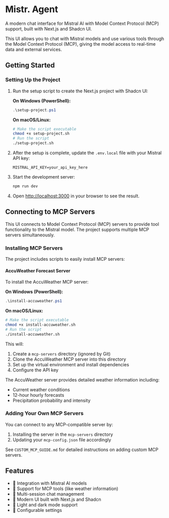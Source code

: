 # Mistr. Agent

A modern chat interface for Mistral AI with Model Context Protocol (MCP) support, built with Next.js and Shadcn UI.

This UI allows you to chat with Mistral models and use various tools through the Model Context Protocol (MCP), giving the model access to real-time data and external services.

## Getting Started

### Setting Up the Project

1. Run the setup script to create the Next.js project with Shadcn UI:

   **On Windows (PowerShell):**
   ```powershell
   .\setup-project.ps1
   ```

   **On macOS/Linux:**
   ```bash
   # Make the script executable
   chmod +x setup-project.sh
   # Run the script
   ./setup-project.sh
   ```

2. After the setup is complete, update the `.env.local` file with your Mistral API key:
   ```
   MISTRAL_API_KEY=your_api_key_here
   ```

3. Start the development server:
   ```bash
   npm run dev
   ```

4. Open [http://localhost:3000](http://localhost:3000) in your browser to see the result.

## Connecting to MCP Servers

This UI connects to Model Context Protocol (MCP) servers to provide tool functionality to the Mistral model. The project supports multiple MCP servers simultaneously.

### Installing MCP Servers

The project includes scripts to easily install MCP servers:

#### AccuWeather Forecast Server
To install the AccuWeather MCP server:

**On Windows (PowerShell):**
```powershell
.\install-accuweather.ps1
```

**On macOS/Linux:**
```bash
# Make the script executable
chmod +x install-accuweather.sh
# Run the script
./install-accuweather.sh
```

This will:
1. Create a `mcp-servers` directory (ignored by Git)
2. Clone the AccuWeather MCP server into this directory
3. Set up the virtual environment and install dependencies
4. Configure the API key

The AccuWeather server provides detailed weather information including:
- Current weather conditions
- 12-hour hourly forecasts
- Precipitation probability and intensity

### Adding Your Own MCP Servers

You can connect to any MCP-compatible server by:
1. Installing the server in the `mcp-servers` directory
2. Updating your `mcp-config.json` file accordingly

See `CUSTOM_MCP_GUIDE.md` for detailed instructions on adding custom MCP servers.

## Features

- 🤖 Integration with Mistral AI models
- 🔌 Support for MCP tools (like weather information)
- 💬 Multi-session chat management
- 🎨 Modern UI built with Next.js and Shadcn
- 🌙 Light and dark mode support
- 🔧 Configurable settings